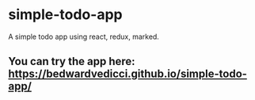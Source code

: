 # simple-todo-app
A simple todo app using react, redux, marked.

## You can try the app here: https://bedwardvedicci.github.io/simple-todo-app/

